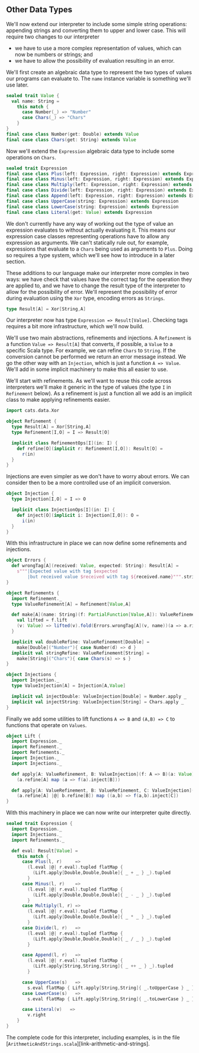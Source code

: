 ## Other Data Types

We'll now extend our interpreter to include some simple string operations: appending strings and converting them to upper and lower case. This will require two changes to our interpreter

- we have to use a more complex representation of values, which can now be numbers or strings; and
- we have to allow the possibility of evaluation resulting in an error.

We'll first create an algebraic data type to represent the two types of values our programs can evaluate to. The `name` instance variable is something we'll use later.

```scala
sealed trait Value {
  val name: String =
    this match {
      case Number(_) => "Number"
      case Chars(_) => "Chars"
    }
}
final case class Number(get: Double) extends Value
final case class Chars(get: String) extends Value
```

Now we'll extend the `Expression` algebraic data type to include some operations on `Chars`.

```scala
sealed trait Expression
final case class Plus(left: Expression, right: Expression) extends Expression
final case class Minus(left: Expression, right: Expression) extends Expression
final case class Multiply(left: Expression, right: Expression) extends Expression
final case class Divide(left: Expression, right: Expression) extends Expression
final case class Append(left: Expression, right: Expression) extends Expression
final case class UpperCase(string: Expression) extends Expression
final case class LowerCase(string: Expression) extends Expression
final case class Literal(get: Value) extends Expression
```

We don't currently have any way of working out the type of value an expression evaluates to without actually evaluating it. This means our expression case classes representing operations have to allow any expression as arguments. We can't statically rule out, for example, expressions that evaluate to a `Chars` being used as arguments to `Plus`. Doing so requires a type system, which we'll see how to introduce in a later section.

These additions to our language make our interpreter more complex in two ways: we have check that values have the correct tag for the operation they are applied to, and we have to change the result type of the interpreter to allow for the possibility of error. We'll represent the possibility of error during evaluation using the `Xor` type, encoding errors as `Strings`.

```scala
type Result[A] = Xor[String,A]
```

Our interpreter now has type `Expression => Result[Value]`. Checking tags requires a bit more infrastructure, which we'll now build.

We'll use two main abstractions, refinements and injections. A `Refinement` is a function `Value => Result[A]` that converts, if possible, a `Value` to a specific Scala type. For example, we can refine `Chars` to `String`. If the conversion cannot be performed we return an error message instead. We go the other way with an `Injection`, which is just a function `A => Value`. We'll add in some implicit machinery to make this all easier to use.

We'll start with refinements. As we'll want to reuse this code across interpreters we'll make it generic in the type of values (the type `I` in `Refinement` below). As a refinement is just a function all we add is an implicit class to make applying refinements easier.

```scala
import cats.data.Xor

object Refinement {
  type Result[A] = Xor[String,A]
  type Refinement[I,O] = I => Result[O]

  implicit class RefinementOps[I](in: I) {
    def refine[O](implicit r: Refinement[I,O]): Result[O] =
      r(in)
  }
}
```

Injections are even simpler as we don't have to worry about errors. We can consider then to be a more controlled use of an implicit conversion.

```scala
object Injection {
  type Injection[I,O] = I => O

  implicit class InjectionOps[I](in: I) {
    def inject[O](implicit i: Injection[I,O]): O =
      i(in)
  }
}
```

With this infrastructure in place we can now define some refinements and injections. 

```scala
object Errors {
  def wrongTag[A](received: Value, expected: String): Result[A] =
    s"""|Expected value with tag $expected
        |but received value $received with tag ${received.name}""".stripMargin.left
}

object Refinements {
  import Refinement._
  type ValueRefinement[A] = Refinement[Value,A]

  def make[A](name: String)(f: PartialFunction[Value,A]): ValueRefinement[A] = {
    val lifted = f.lift
    (v: Value) => lifted(v).fold(Errors.wrongTag[A](v, name))(a => a.right)
  }

  implicit val doubleRefine: ValueRefinement[Double] =
    make[Double]("Number"){ case Number(d) => d }
  implicit val stringRefine: ValueRefinement[String] =
    make[String]("Chars"){ case Chars(s) => s }
}

object Injections {
  import Injection._
  type ValueInjection[A] = Injection[A,Value]

  implicit val injectDouble: ValueInjection[Double] = Number.apply _
  implicit val injectString: ValueInjection[String] = Chars.apply _
}
```

Finally we add some utilities to lift functions `A => B` and `(A,B) => C` to functions that operate on `Values`.

```scala
object Lift {
  import Expression._
  import Refinement._
  import Refinements._
  import Injection._
  import Injections._

  def apply[A: ValueRefinement, B: ValueInjection](f: A => B)(a: Value): Result[Value] =
    (a.refine[A] map (a => f(a).inject[B]))

  def apply[A: ValueRefinement, B: ValueRefinement, C: ValueInjection](f: (A, B) => C)(a: Value, b: Value): Result[Value] =
    (a.refine[A] |@| b.refine[B]) map ((a,b) => f(a,b).inject[C])
}
```
With this machinery in place we can now write our interpreter quite directly.

```scala
sealed trait Expression {
  import Expression._
  import Injections._
  import Refinements._

  def eval: Result[Value] =
    this match {
      case Plus(l, r)     =>
        (l.eval |@| r.eval).tupled flatMap {
          (Lift.apply[Double,Double,Double]{ _ + _ } _).tupled
        }
      case Minus(l, r)    =>
        (l.eval |@| r.eval).tupled flatMap {
          (Lift.apply[Double,Double,Double]{ _ - _ } _).tupled
        }
      case Multiply(l, r) =>
        (l.eval |@| r.eval).tupled flatMap {
          (Lift.apply[Double,Double,Double]{ _ * _ } _).tupled
        }
      case Divide(l, r)   =>
        (l.eval |@| r.eval).tupled flatMap {
          (Lift.apply[Double,Double,Double]{ _ / _ } _).tupled
        }

      case Append(l, r)   =>
        (l.eval |@| r.eval).tupled flatMap {
          (Lift.apply[String,String,String]{ _ ++ _ } _).tupled
        }

      case UpperCase(s)   =>
        s.eval flatMap { Lift.apply[String,String]{ _.toUpperCase } _ }
      case LowerCase(s)   =>
        s.eval flatMap { Lift.apply[String,String]{ _.toLowerCase } _ }

      case Literal(v)   =>
        v.right
    }
}
```

The complete code for this interpreter, including examples, is in the file [`ArithmeticAndStrings.scala`][link-arithmetic-and-strings].
